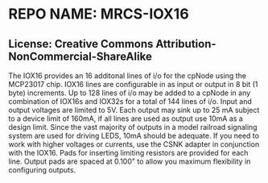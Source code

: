 # REPO NAME: MRCS-IOX16

## License: Creative Commons Attribution-NonCommercial-ShareAlike

The IOX16 provides an 16 additonal lines of i/o for the cpNode using the MCP23017 chip.
IOX16 lines are configurable in as input or output in 8 bit (1 byte) increments.
Up to 128 lines of i/o may be added to a cpNode in any combination of IOX16s and IOX32s for a total of 144 lines of i/o.
Input and output voltages are limited to 5V.
Each output may sink up to 25 mA subject to a device limit of 160mA, if all lines are used as output use 10mA as a design limit.
Since the vast majority of outputs in a model railroad signaling system are used for driving LEDS, 10mA should be adequate.
If you need to work with higher voltages or currents, use the CSNK adapter in conjunction with the IOX16.
Pads for inserting limiting resistors are provided for each line.
Output pads are spaced at 0.100" to allow you maximum flexibility in configuring outputs.  
  
